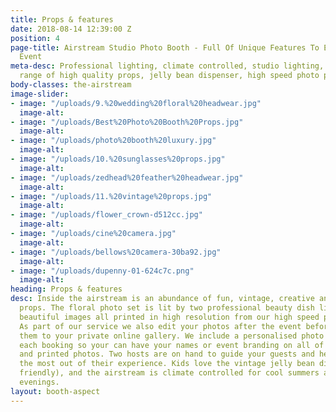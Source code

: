```yaml
---
title: Props & features
date: 2018-08-14 12:39:00 Z
position: 4
page-title: Airstream Studio Photo Booth - Full Of Unique Features To Enhance Your
  Event
meta-desc: Professional lighting, climate controlled, studio lighting, an enormous
  range of high quality props, jelly bean dispenser, high speed photo printing.
body-classes: the-airstream
image-slider:
- image: "/uploads/9.%20wedding%20floral%20headwear.jpg"
  image-alt: 
- image: "/uploads/Best%20Photo%20Booth%20Props.jpg"
  image-alt: 
- image: "/uploads/photo%20booth%20luxury.jpg"
  image-alt: 
- image: "/uploads/10.%20sunglasses%20props.jpg"
  image-alt: 
- image: "/uploads/zedhead%20feather%20headwear.jpg"
  image-alt: 
- image: "/uploads/11.%20vintage%20props.jpg"
  image-alt: 
- image: "/uploads/flower_crown-d512cc.jpg"
  image-alt: 
- image: "/uploads/cine%20camera.jpg"
  image-alt: 
- image: "/uploads/bellows%20camera-30ba92.jpg"
  image-alt: 
- image: "/uploads/dupenny-01-624c7c.png"
  image-alt: 
heading: Props & features
desc: Inside the airstream is an abundance of fun, vintage, creative and entertaining
  props. The floral photo set is lit by two professional beauty dish lights that produce
  beautiful images all printed in high resolution from our high speed photo printer.
  As part of our service we also edit your photos after the event before uploading
  them to your private online gallery. We include a personalised photo template with
  each booking so your can have your names or event branding on all of your digital
  and printed photos. Two hosts are on hand to guide your guests and help them get
  the most out of their experience. Kids love the vintage jelly bean dispenser (vegetarian
  friendly), and the airstream is climate controlled for cool summers and warm winter
  evenings.
layout: booth-aspect
---
```


